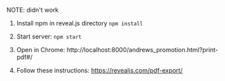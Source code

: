 NOTE: didn't work


1. Install npm in reveal.js directory
`npm install`

2. Start server:
`npm start`

3. Open in Chrome:
http://localhost:8000/andrews_promotion.html?print-pdf#/

4. Follow these instructions:
https://revealjs.com/pdf-export/
